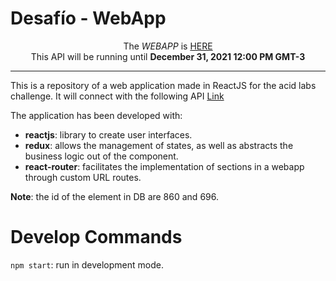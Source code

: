 # Desafío - WebApp

<p align="center">The <i>WEBAPP</i> is <a href='https://app-desafio-ripley-dot-cristian-valdivia.ue.r.appspot.com/'>HERE</a></br>This API will be running until <b>December 31, 2021 12:00 PM GMT-3</b><br /></p>

<hr>

This is a repository of a web application made in ReactJS for the acid labs challenge. It will connect with the following API [Link](https://github.com/TesslaRay/desafio-ripley)

The application has been developed with:

- **reactjs**: library to create user interfaces.
- **redux**: allows the management of states, as well as abstracts the business logic out of the component.
- **react-router**: facilitates the implementation of sections in a webapp through custom URL routes.

**Note**: the id of the element in DB are 860 and 696.

Develop Commands
========

`npm start`: run in development mode.


